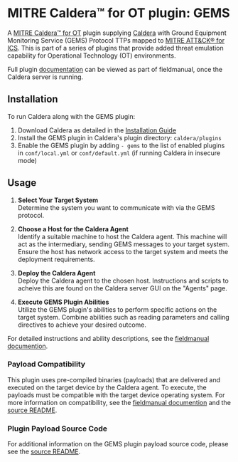 # MITRE Caldera™ for OT plugin: GEMS

A [MITRE Caldera™ for OT](https://github.com/mitre/caldera-ot) plugin
supplying [Caldera](https://github.com/mitre/caldera) with Ground Equipment
Monitoring Service (GEMS) Protocol TTPs mapped to [MITRE ATT&CK® for ICS](https://attack.mitre.org/matrices/ics/). This
is part of a series of plugins that provide added threat emulation capability
for Operational Technology (OT) environments. 

Full plugin [documentation](docs/gems.md) can be viewed as part of
fieldmanual, once the Caldera server is running. 

## Installation

To run Caldera along with the GEMS plugin:
1. Download Caldera as detailed in the [Installation Guide](https://github.com/mitre/caldera)
2. Install the GEMS plugin in Caldera's plugin directory: `caldera/plugins`
3. Enable the GEMS plugin by adding `- gems` to the list of enabled plugins in
   `conf/local.yml` or `conf/default.yml` (if running Caldera in insecure mode)

## Usage

1. **Select Your Target System**  
   Determine the system you want to communicate with via the GEMS protocol.

2. **Choose a Host for the Caldera Agent**  
   Identify a suitable machine to host the Caldera agent. This machine will act
   as the intermediary, sending GEMS messages to your target system. Ensure the
   host has network access to the target system and meets the deployment
   requirements.

3. **Deploy the Caldera Agent**  
   Deploy the Caldera agent to the chosen host. Instructions and scripts to 
   acheive this are found on the Caldera server GUI on the "Agents" page. 

4. **Execute GEMS Plugin Abilities**  
   Utilize the GEMS plugin's abilities to perform specific actions on the
   target system. Combine abilities such as reading parameters and calling 
   directives to achieve your desired outcome.

For detailed instructions and ability descriptions, see the
[fieldmanual documention](/docs/gems.md#usage).

### Payload Compatibility

This plugin uses pre-compiled binaries (payloads) that are delivered and
executed on the target device by the Caldera agent. To execute, the payloads 
must be compatible with the target device operating system. For more information 
on compatibility, see the [fieldmanual documention](/docs/gems.md#payloads) and 
the [source README](/src/README.md). 

### Plugin Payload Source Code
For additional information on the GEMS plugin payload source code, please see
the [source README](/src/README.md).
